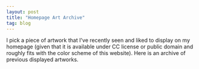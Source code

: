 ```yaml
---
layout: post
title: "Homepage Art Archive"
tag: blog
---
```


I pick a piece of artwork that I've recently seen and liked to display on my homepage (given that it is available under CC license or public domain and roughly fits with the color scheme of this website). Here is an archive of previous displayed artworks.